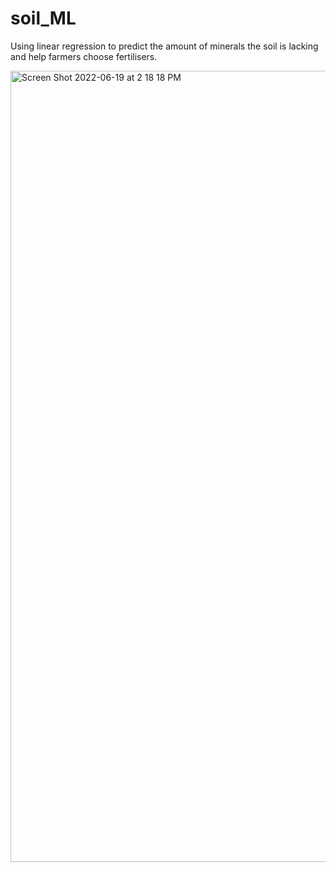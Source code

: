 # soil_ML
Using linear regression to predict the amount of minerals the soil is lacking and help farmers choose fertilisers.

<img width="1266" alt="Screen Shot 2022-06-19 at 2 18 18 PM" src="readme.jpg">
